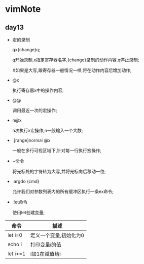 # vimNote
## day13

* 宏的录制

	qx{change}q;

	q开始录制,x指定寄存器名字,{change}录制的动作内容,q停止录制;

	X如果是大写,跟寄存器一般情况一样,将在动作内容后增加动作;

* @x

	执行寄存器x中的操作内容;
* @@

	调用最近一次的宏操作;
* n@x
	
	n次执行x宏操作,n一般输入一个大数;
* :[range]normal @x

	一般在多行可视区域下,针对每一行执行宏操作;
* ~命令

	将光标处的字符转为大写,并将光标向后移动一位;
* :argdo {cmd}

	允许我们对参数列表内的所有缓冲区执行一条ex命令;
* :let命令

	使用let创建变量;

| 命令 | 描述 |
| --- | --- |
| let i=0 | 定义一个变量,初始化为0 |
| echo i | 打印变量i的值 |
| let i+=1 | i加1在赋值给i |

